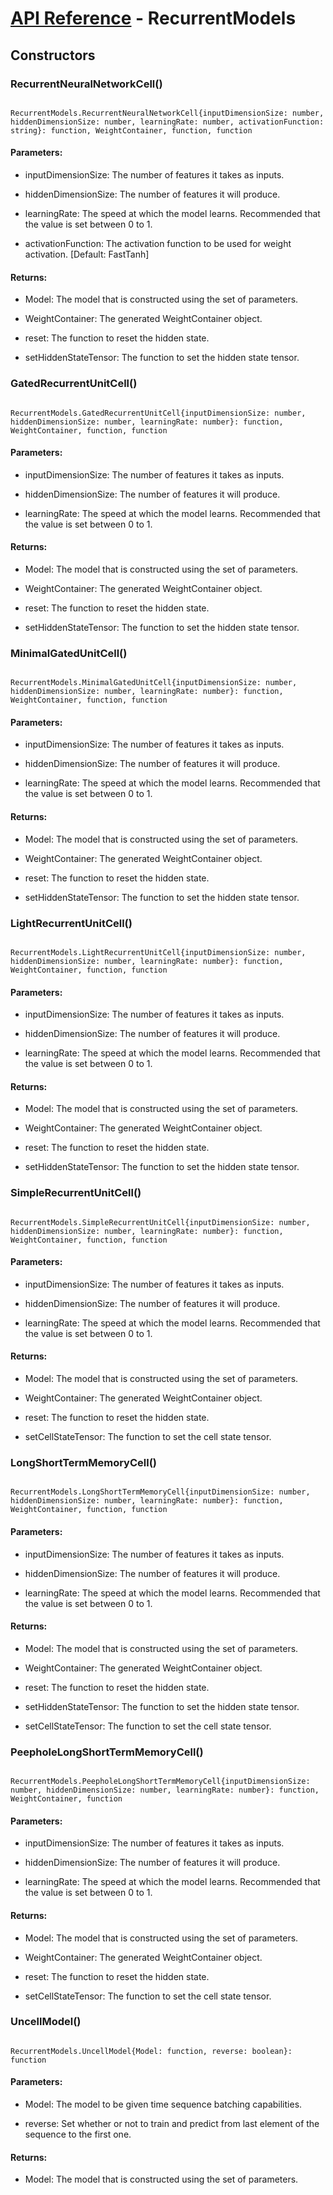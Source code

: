 # [API Reference](../API.md) - RecurrentModels

## Constructors

### RecurrentNeuralNetworkCell()

```

RecurrentModels.RecurrentNeuralNetworkCell{inputDimensionSize: number, hiddenDimensionSize: number, learningRate: number, activationFunction: string}: function, WeightContainer, function, function

```

#### Parameters:

* inputDimensionSize: The number of features it takes as inputs.

* hiddenDimensionSize: The number of features it will produce.

* learningRate: The speed at which the model learns. Recommended that the value is set between 0 to 1.

* activationFunction: The activation function to be used for weight activation. [Default: FastTanh]

#### Returns:

* Model: The model that is constructed using the set of parameters.

* WeightContainer: The generated WeightContainer object.

* reset: The function to reset the hidden state.

* setHiddenStateTensor: The function to set the hidden state tensor.

### GatedRecurrentUnitCell()

```

RecurrentModels.GatedRecurrentUnitCell{inputDimensionSize: number, hiddenDimensionSize: number, learningRate: number}: function, WeightContainer, function, function

```

#### Parameters:

* inputDimensionSize: The number of features it takes as inputs.

* hiddenDimensionSize: The number of features it will produce.

* learningRate: The speed at which the model learns. Recommended that the value is set between 0 to 1.

#### Returns:

* Model: The model that is constructed using the set of parameters.

* WeightContainer: The generated WeightContainer object.

* reset: The function to reset the hidden state.

* setHiddenStateTensor: The function to set the hidden state tensor.

### MinimalGatedUnitCell()

```

RecurrentModels.MinimalGatedUnitCell{inputDimensionSize: number, hiddenDimensionSize: number, learningRate: number}: function, WeightContainer, function, function

```

#### Parameters:

* inputDimensionSize: The number of features it takes as inputs.

* hiddenDimensionSize: The number of features it will produce.

* learningRate: The speed at which the model learns. Recommended that the value is set between 0 to 1.

#### Returns:

* Model: The model that is constructed using the set of parameters.

* WeightContainer: The generated WeightContainer object.

* reset: The function to reset the hidden state.

* setHiddenStateTensor: The function to set the hidden state tensor.

### LightRecurrentUnitCell()

```

RecurrentModels.LightRecurrentUnitCell{inputDimensionSize: number, hiddenDimensionSize: number, learningRate: number}: function, WeightContainer, function, function

```

#### Parameters:

* inputDimensionSize: The number of features it takes as inputs.

* hiddenDimensionSize: The number of features it will produce.

* learningRate: The speed at which the model learns. Recommended that the value is set between 0 to 1.

#### Returns:

* Model: The model that is constructed using the set of parameters.

* WeightContainer: The generated WeightContainer object.

* reset: The function to reset the hidden state.

* setHiddenStateTensor: The function to set the hidden state tensor.

### SimpleRecurrentUnitCell()

```

RecurrentModels.SimpleRecurrentUnitCell{inputDimensionSize: number, hiddenDimensionSize: number, learningRate: number}: function, WeightContainer, function, function

```

#### Parameters:

* inputDimensionSize: The number of features it takes as inputs.

* hiddenDimensionSize: The number of features it will produce.

* learningRate: The speed at which the model learns. Recommended that the value is set between 0 to 1.

#### Returns:

* Model: The model that is constructed using the set of parameters.

* WeightContainer: The generated WeightContainer object.

* reset: The function to reset the hidden state.

* setCellStateTensor: The function to set the cell state tensor.

### LongShortTermMemoryCell()

```

RecurrentModels.LongShortTermMemoryCell{inputDimensionSize: number, hiddenDimensionSize: number, learningRate: number}: function, WeightContainer, function, function

```

#### Parameters:

* inputDimensionSize: The number of features it takes as inputs.

* hiddenDimensionSize: The number of features it will produce.

* learningRate: The speed at which the model learns. Recommended that the value is set between 0 to 1.

#### Returns:

* Model: The model that is constructed using the set of parameters.

* WeightContainer: The generated WeightContainer object.

* reset: The function to reset the hidden state.

* setHiddenStateTensor: The function to set the hidden state tensor.

* setCellStateTensor: The function to set the cell state tensor.

### PeepholeLongShortTermMemoryCell()

```

RecurrentModels.PeepholeLongShortTermMemoryCell{inputDimensionSize: number, hiddenDimensionSize: number, learningRate: number}: function, WeightContainer, function

```

#### Parameters:

* inputDimensionSize: The number of features it takes as inputs.

* hiddenDimensionSize: The number of features it will produce.

* learningRate: The speed at which the model learns. Recommended that the value is set between 0 to 1.

#### Returns:

* Model: The model that is constructed using the set of parameters.

* WeightContainer: The generated WeightContainer object.

* reset: The function to reset the hidden state.

* setCellStateTensor: The function to set the cell state tensor.

### UncellModel()

```

RecurrentModels.UncellModel{Model: function, reverse: boolean}: function

```

#### Parameters:

* Model: The model to be given time sequence batching capabilities.

* reverse: Set whether or not to train and predict from last element of the sequence to the first one.

#### Returns:

* Model: The model that is constructed using the set of parameters.
